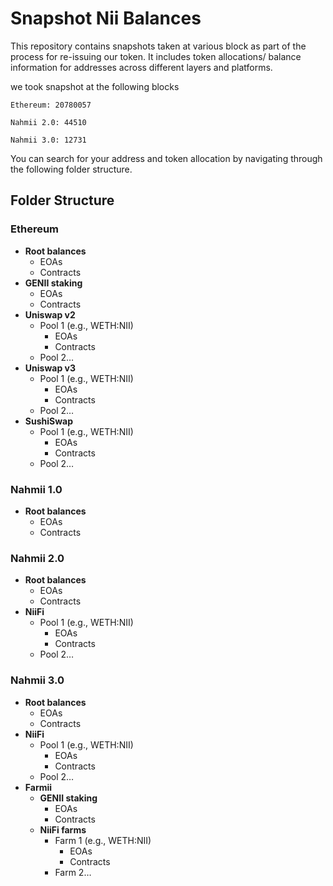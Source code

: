 # Snapshot Nii Balances


This repository contains snapshots taken at various block as part of the process for re-issuing our token. It includes token allocations/ balance information for addresses across different layers and platforms. 

we took snapshot at the following blocks

```
Ethereum: 20780057

Nahmii 2.0: 44510

Nahmii 3.0: 12731
```

You can search for your address and token allocation by navigating through the following folder structure.

## Folder Structure

### **Ethereum**
- **Root balances**
  - EOAs
  - Contracts
- **GENII staking**
  - EOAs
  - Contracts
- **Uniswap v2**
  - Pool 1 (e.g., WETH:NII)
    - EOAs
    - Contracts
  - Pool 2…
- **Uniswap v3**
  - Pool 1 (e.g., WETH:NII)
    - EOAs
    - Contracts
  - Pool 2…
- **SushiSwap**
  - Pool 1 (e.g., WETH:NII)
    - EOAs
    - Contracts
  - Pool 2…

### **Nahmii 1.0**
- **Root balances**
  - EOAs
  - Contracts

### **Nahmii 2.0**
- **Root balances**
  - EOAs
  - Contracts
- **NiiFi**
  - Pool 1 (e.g., WETH:NII)
    - EOAs
    - Contracts
  - Pool 2…

### **Nahmii 3.0**
- **Root balances**
  - EOAs
  - Contracts
- **NiiFi**
  - Pool 1 (e.g., WETH:NII)
    - EOAs
    - Contracts
  - Pool 2…
- **Farmii**
  - **GENII staking**
    - EOAs
    - Contracts
  - **NiiFi farms**
    - Farm 1 (e.g., WETH:NII)
      - EOAs
      - Contracts
    - Farm 2…


